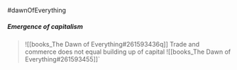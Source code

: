 #dawnOfEverything
##### Emergence of capitalism

> ![[books_The Dawn of Everything#261593436q]]
Trade and commerce does not equal building up of capital 
![[books_The Dawn of Everything#261593455]]`